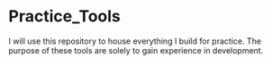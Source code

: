 # Practice_Tools
I will use this repository to house everything I build for practice. The purpose of these tools are solely to gain experience in development.
